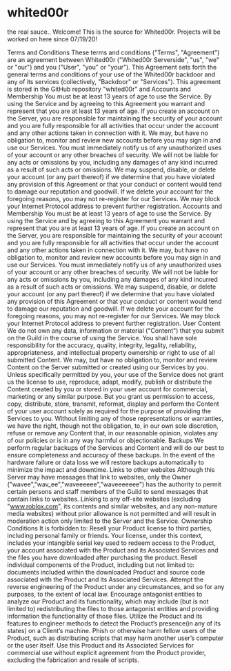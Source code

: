 # whited00r
the real sauce..
Welcome! This is the source for Whited00r. Projects will be worked on here since 07/19/20!

Terms and Conditions
These terms and conditions ("Terms", "Agreement") are an agreement between Whited00r ("Whited00r Serverside", "us", "we" or "our") and you ("User", "you" or "your"). This Agreement sets forth the general terms and conditions of your use of the Whited00r backdoor and any of its services (collectively, "Backdoor" or "Services"). This agreement is stored in the GitHub repository "whited00r" and
Accounts and Membership
 You must be at least 13 years of age to use the Service. By using the Service and by agreeing to this Agreement you warrant and represent that you are at least 13 years of age. If you create an account on the Server, you are responsible for maintaining the security of your account and you are fully responsible for all activities that occur under the account and any other actions taken in connection with it. We may, but have no obligation to, monitor and review new accounts before you may sign in and use our Services. You must immediately notify us of any unauthorized uses of your account or any other breaches of security. We will not be liable for any acts or omissions by you, including any damages of any kind incurred as a result of such acts or omissions. We may suspend, disable, or delete your account (or any part thereof) if we determine that you have violated any provision of this Agreement or that your conduct or content would tend to damage our reputation and goodwill. If we delete your account for the foregoing reasons, you may not re-register for our Services. We may block your Internet Protocol address to prevent further registration.
Accounts and Membership
You must be at least 13 years of age to use the Service. By using the Service and by agreeing to this Agreement you warrant and represent that you are at least 13 years of age. If you create an account on the Server, you are responsible for maintaining the security of your account and you are fully responsible for all activities that occur under the account and any other actions taken in connection with it. We may, but have no obligation to, monitor and review new accounts before you may sign in and use our Services. You must immediately notify us of any unauthorized uses of your account or any other breaches of security. We will not be liable for any acts or omissions by you, including any damages of any kind incurred as a result of such acts or omissions. We may suspend, disable, or delete your account (or any part thereof) if we determine that you have violated any provision of this Agreement or that your conduct or content would tend to damage our reputation and goodwill. If we delete your account for the foregoing reasons, you may not re-register for our Services. We may block your Internet Protocol address to prevent further registration.
User Content
 We do not own any data, information or material ("Content") that you submit on the Guild in the course of using the Service. You shall have sole responsibility for the accuracy, quality, integrity, legality, reliability, appropriateness, and intellectual property ownership or right to use of all submitted Content. We may, but have no obligation to, monitor and review Content on the Server submitted or created using our Services by you. Unless specifically permitted by you, your use of the Service does not grant us the license to use, reproduce, adapt, modify, publish or distribute the Content created by you or stored in your user account for commercial, marketing or any similar purpose. But you grant us permission to access, copy, distribute, store, transmit, reformat, display and perform the Content of your user account solely as required for the purpose of providing the Services to you. Without limiting any of those representations or warranties, we have the right, though not the obligation, to, in our own sole discretion, refuse or remove any Content that, in our reasonable opinion, violates any of our policies or is in any way harmful or objectionable.
Backups
We perform regular backups of the Services and Content and will do our best to ensure completeness and accuracy of these backups. In the event of the hardware failure or data loss we will restore backups automatically to minimize the impact and downtime.
Links to other websites
 Although this Server may have messages that link to websites, only the Owner ("wavee","wav_ee","waveeeeee","waveeeeeee") has the authority to permit certain persons and staff members of the Guild to send messages that contain links to websites. Linking to any off-site websites (excluding "www.roblox.com", its contents and similar websites, and any non-mature media websites) without prior allowance is not permitted and will result in moderation action only limited to the Server and the Service.
Ownership Conditions
It is forbidden to: 
Resell your Product license to third parties, including personal family or friends. Your license, under this context, includes your intangible serial key used to redeem access to the Product, your account associated with the Product and its Associated Services and the files you have downloaded after purchasing the product. 
Resell individual components of the Product, including but not limited to: documents included within the downloaded Product and source code associated with the Product and its Associated Services. 
Attempt the reverse engineering of the Product under any circumstances, and so for any purposes, to the extent of local law. 
Encourage antagonist entities to analyze our Product and its functionality, which may include (but is not limited to) redistributing the files to those antagonist entities and providing information the functionality of those files. 
Utilize the Product and its features to engineer methods to detect the Product’s presence(in any of its states) on a Client’s machine. 
Phish or otherwise harm fellow users of the Product, such as distributing scripts that may harm another user’s computer or the user itself. 
Use this Product and its Associated Services for commercial use without explicit agreement from the Product provider, excluding the fabrication and resale of scripts.
